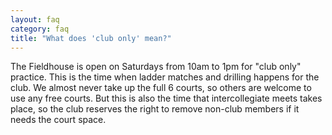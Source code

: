 ```yaml
---
layout: faq
category: faq
title: "What does 'club only' mean?"
---
```


The Fieldhouse is open on Saturdays from 10am to 1pm for "club only" practice. This is the time when ladder matches and drilling happens for the club. We almost never take up the full 6 courts, so others are welcome to use any free courts. But this is also the time that intercollegiate meets takes place, so the club reserves the right to remove non-club members if it needs the court space.

